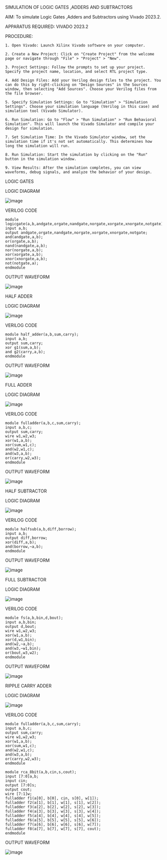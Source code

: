 
SIMULATION OF LOGIC GATES ,ADDERS AND SUBTRACTORS

AIM: 
To simulate Logic Gates ,Adders and Subtractors using Vivado 2023.2.

APPARATUS REQUIRED: 
VIVADO 2023.2

PROCEDURE: 
```
1. Open Vivado: Launch Xilinx Vivado software on your computer.

2. Create a New Project: Click on "Create Project" from the welcome page or navigate through "File" > "Project" > "New".

3. Project Settings: Follow the prompts to set up your project. Specify the project name, location, and select RTL project type.

4. Add Design Files: Add your Verilog design files to the project. You can do this by right-clicking on "Design Sources" in the Sources window, then selecting "Add Sources". Choose your Verilog files from the file browser.

5. Specify Simulation Settings: Go to "Simulation" > "Simulation Settings". Choose your simulation language (Verilog in this case) and simulation tool (Vivado Simulator).

6. Run Simulation: Go to "Flow" > "Run Simulation" > "Run Behavioral Simulation". This will launch the Vivado Simulator and compile your design for simulation.

7. Set Simulation Time: In the Vivado Simulator window, set the simulation time if it's not set automatically. This determines how long the simulation will run.

8. Run Simulation: Start the simulation by clicking on the "Run" button in the simulation window.

9. View Results: After the simulation completes, you can view waveforms, debug signals, and analyze the behavior of your design.
```
LOGIC GATES

LOGIC DIAGRAM

 ![image](https://github.com/Lokeshmb005/VLSI-LAB-EXP-1/assets/159941167/fa4a02e5-e487-4993-add9-0fc9130d2399)

VERILOG CODE 
```
module logicgate(a,b,andgate,orgate,nandgate,norgate,xorgate,xnorgate,notgate);
input a,b;
output andgate,orgate,nandgate,norgate,xorgate,xnorgate,notgate;
and(andgate,a,b);
or(orgate,a,b);
nand(nandgate,a,b);
nor(norgate,a,b);
xor(xorgate,a,b);
xnor(xnorgate,a,b);
not(notgate,a);
endmodule
```

OUTPUT WAVEFORM

 ![image](https://github.com/Lokeshmb005/VLSI-LAB-EXP-1/assets/159941167/0860f246-c179-43a9-87f8-401e52e093cb)


HALF ADDER

LOGIC DIAGRAM

 ![image](https://github.com/Lokeshmb005/VLSI-LAB-EXP-1/assets/159941167/9e6b6d3d-73e4-4668-8bce-ad710dc79f1b)

VERILOG CODE
```
module half_adder(a,b,sum,carry);
input a,b;
output sum,carry;
xor g1(sum,a,b);
and g2(carry,a,b);
endmodule 

```

OUTPUT WAVEFORM

 ![image](https://github.com/Lokeshmb005/VLSI-LAB-EXP-1/assets/159941167/8b013ca6-ce21-4072-98cd-0e58ed642b8d)

FULL ADDER

LOGIC DIAGRAM

 ![image](https://github.com/Lokeshmb005/VLSI-LAB-EXP-1/assets/159941167/370791c7-9429-4a69-a027-22c12e235fd5)

VERILOG CODE 
```
module fulladder(a,b,c,sum,carry);
input a,b,c;
output sum,carry;
wire w1,w2,w3;
xor(w1,a,b);
xor(sum,w1,c);
and(w2,w1,c);
and(w3,a,b);
or(carry,w2,w3);
endmodule
```
OUTPUT WAVEFORM

 ![image](https://github.com/Lokeshmb005/VLSI-LAB-EXP-1/assets/159941167/ae2a9aa7-c856-45c8-b8a8-9d55428d3f89)

HALF SUBTRACTOR

LOGIC DIAGRAM

 ![image](https://github.com/Lokeshmb005/VLSI-LAB-EXP-1/assets/159941167/4df410ca-40cb-457a-a7e7-08f72b5b4833)


VERILOG CODE 
```
module halfsub(a,b,diff,borrow);
input a,b;
output diff,borrow;
xor(diff,a,b);
and(borrow,~a,b);
endmodule
```
OUTPUT WAVEFORM

 ![image](https://github.com/Lokeshmb005/VLSI-LAB-EXP-1/assets/159941167/5b4b5d80-2a60-47f1-98e7-692736d1fb74)

FULL SUBTRACTOR

LOGIC DIAGRAM

![image](https://github.com/Lokeshmb005/VLSI-LAB-EXP-1/assets/159941167/e3b6b6c2-6340-4eeb-802a-9bd08394639d)
 
VERILOG CODE 
```
module fs(a,b,bin,d,bout);
input a,b,bin;
output d,bout;
wire w1,w2,w3;
xor(w1,a,b);
xor(d,w1,bin);
and(w2,~a,b);
and(w3,~w1,bin);
or(bout,w3,w2);
endmodule
```
OUTPUT WAVEFORM

 ![image](https://github.com/Lokeshmb005/VLSI-LAB-EXP-1/assets/159941167/76488ae6-1f71-4bbc-868a-84aa4d1d94e0)


RIPPLE CARRY ADDER

LOGIC DIAGRAM

 ![image](https://github.com/Lokeshmb005/VLSI-LAB-EXP-1/assets/159941167/f961ac8c-a557-4309-96a2-2b16a8bc8321)

VERILOG CODE 
```
module fulladder(a,b,c,sum,carry);
input a,b,c;
output sum,carry;
wire w1,w2,w3;
xor(w1,a,b);
xor(sum,w1,c);
and(w2,w1,c);
and(w3,a,b);
or(carry,w2,w3);
endmodule

module rca_8bit(a,b,cin,s,cout);
input [7:0]a,b;
input cin;
output [7:0]s;
output cout;
wire [7:1]w;
fulladder f1(a[0], b[0], cin, s[0], w[1]);
fulladder f2(a[1], b[1], w[1], s[1], w[2]);
fulladder f3(a[2], b[2], w[2], s[2], w[3]);
fulladder f4(a[3], b[3], w[3], s[3], w[4]);
fulladder f5(a[4], b[4], w[4], s[4], w[5]);
fulladder f6(a[5], b[5], w[5], s[5], w[6]);
fulladder f7(a[6], b[6], w[6], s[6], w[7]);
fulladder f8(a[7], b[7], w[7], s[7], cout);
endmodule
```

OUTPUT WAVEFORM

 ![image](https://github.com/Lokeshmb005/VLSI-LAB-EXP-1/assets/159941167/6ca07915-f6d5-48ce-b000-875d8918bafa)


